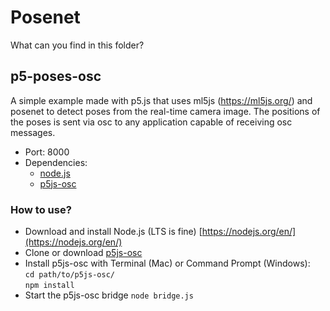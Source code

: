 # Posenet
What can you find in this folder?

## p5-poses-osc
A simple example made with p5.js that uses ml5js (https://ml5js.org/) and posenet to detect poses from the real-time camera image. The positions of the poses is sent via osc to any application capable of receiving osc messages.

- Port: 8000
- Dependencies: 
    - [node.js](https://nodejs.org/en/)
    - [p5js-osc](https://github.com/genekogan/p5js-osc)

### How to use?

- Download and install Node.js (LTS is fine) [https://nodejs.org/en/](https://nodejs.org/en/)
- Clone or download [p5js-osc](https://github.com/genekogan/p5js-osc)
- Install p5js-osc with Terminal (Mac) or Command Prompt (Windows):  
  `cd path/to/p5js-osc/`  
  `npm install`  
- Start the p5js-osc bridge
  `node bridge.js`